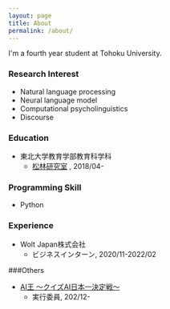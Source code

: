 ```yaml
---
layout: page
title: About
permalink: /about/
---
```

I'm a fourth year student at Tohoku University.

### Research Interest
- Natural language processing
- Neural language model
- Computational psycholinguistics
- Discourse

### Education
- 東北大学教育学部教育科学科
    - [松林研究室](https://www.edunlp.sed.tohoku.ac.jp/) , 2018/04-


### Programming Skill
- Python

### Experience
- Wolt Japan株式会社
    - ビジネスインターン, 2020/11-2022/02
    
###Others
- [AI王 〜クイズAI日本一決定戦〜](https://sites.google.com/view/project-aio/) 
    - 実行委員, 202/12-





